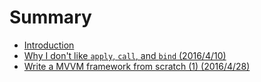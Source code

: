 # Summary

* [Introduction](README.md)
* [Why I don't like `apply`, `call`, and `bind` (2016/4/10)](why_i_dont_like_`apply`,_`call`,_and_`bind`.md)
* [Write a MVVM framework from scratch (1) (2016/4/28)](write_a_mvvm_framework_from_scratch_1.md)